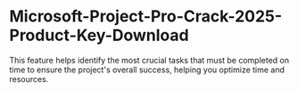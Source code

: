 # Microsoft-Project-Pro-Crack-2025-Product-Key-Download
 This feature helps identify the most crucial tasks that must be completed on time to ensure the project's overall success, helping you optimize time and resources.
